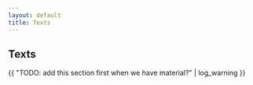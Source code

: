 ```yaml
---
layout: default
title: Texts
---
```

## Texts
{{ "TODO: add this section first when we have material?" | log_warning }}
